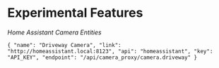 # Experimental Features

*Home Assistant Camera Entities*

`{
    "name": "Driveway Camera",
    "link": "http://homeassistant.local:8123",
    "api": "homeassistant",
    "key": "API_KEY",
    "endpoint": "/api/camera_proxy/camera.driveway"
}`

